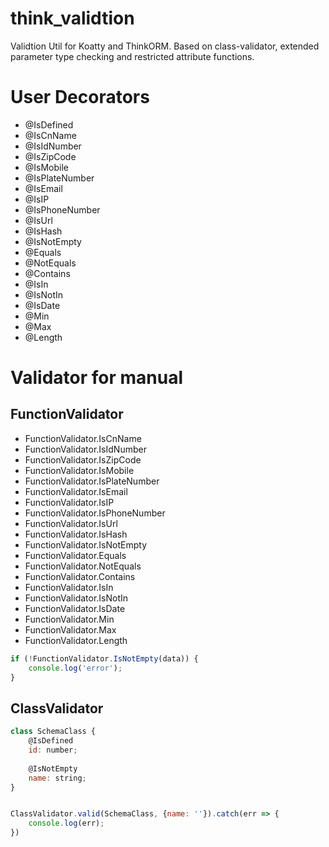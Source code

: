 # think_validtion
Validtion Util for Koatty and ThinkORM. Based on class-validator, extended parameter type checking and restricted attribute functions.


# User Decorators

* @IsDefined
* @IsCnName
* @IsIdNumber
* @IsZipCode
* @IsMobile
* @IsPlateNumber
* @IsEmail
* @IsIP
* @IsPhoneNumber
* @IsUrl
* @IsHash
* @IsNotEmpty
* @Equals
* @NotEquals
* @Contains
* @IsIn
* @IsNotIn
* @IsDate
* @Min
* @Max
* @Length

# Validator for manual

## FunctionValidator

* FunctionValidator.IsCnName
* FunctionValidator.IsIdNumber
* FunctionValidator.IsZipCode
* FunctionValidator.IsMobile
* FunctionValidator.IsPlateNumber
* FunctionValidator.IsEmail
* FunctionValidator.IsIP
* FunctionValidator.IsPhoneNumber
* FunctionValidator.IsUrl
* FunctionValidator.IsHash
* FunctionValidator.IsNotEmpty
* FunctionValidator.Equals
* FunctionValidator.NotEquals
* FunctionValidator.Contains
* FunctionValidator.IsIn
* FunctionValidator.IsNotIn
* FunctionValidator.IsDate
* FunctionValidator.Min
* FunctionValidator.Max
* FunctionValidator.Length

```js
if (!FunctionValidator.IsNotEmpty(data)) {
    console.log('error');
}
```

## ClassValidator

```js
class SchemaClass {
    @IsDefined
    id: number;
    
    @IsNotEmpty
    name: string;
}


ClassValidator.valid(SchemaClass, {name: ''}).catch(err => {
    console.log(err);
})
```

